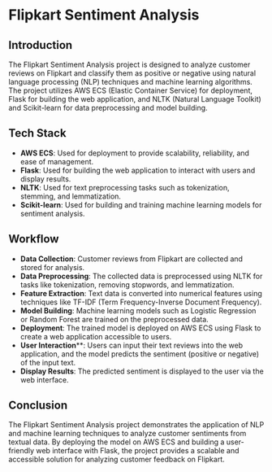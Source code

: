 # Flipkart Sentiment Analysis
## Introduction
The Flipkart Sentiment Analysis project is designed to analyze customer reviews on Flipkart and classify them as positive or negative using natural language processing (NLP) techniques and machine learning algorithms. The project utilizes AWS ECS (Elastic Container Service) for deployment, Flask for building the web application, and NLTK (Natural Language Toolkit) and Scikit-learn for data preprocessing and model building.

## Tech Stack
* **AWS ECS**: Used for deployment to provide scalability, reliability, and ease of management.
* **Flask**: Used for building the web application to interact with users and display results.
* **NLTK**: Used for text preprocessing tasks such as tokenization, stemming, and lemmatization.
* **Scikit-learn**: Used for building and training machine learning models for sentiment analysis.

## Workflow
* **Data Collection**: Customer reviews from Flipkart are collected and stored for analysis.
* **Data Preprocessing**: The collected data is preprocessed using NLTK for tasks like tokenization, removing stopwords, and lemmatization.
* **Feature Extraction**: Text data is converted into numerical features using techniques like TF-IDF (Term Frequency-Inverse Document Frequency).
* **Model Building**: Machine learning models such as Logistic Regression or Random Forest are trained on the preprocessed data.
* **Deployment**: The trained model is deployed on AWS ECS using Flask to create a web application accessible to users.
* **User Interaction****: Users can input their text reviews into the web application, and the model predicts the sentiment (positive or negative) of the input text.
* **Display Results**: The predicted sentiment is displayed to the user via the web interface.

## Conclusion
The Flipkart Sentiment Analysis project demonstrates the application of NLP and machine learning techniques to analyze customer sentiments from textual data. By deploying the model on AWS ECS and building a user-friendly web interface with Flask, the project provides a scalable and accessible solution for analyzing customer feedback on Flipkart.

